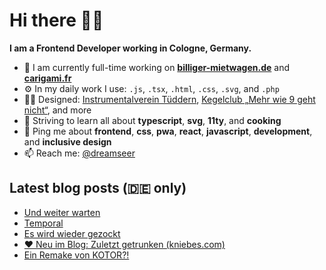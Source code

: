 # Hi there 👋🏼

**I am a Frontend Developer working in Cologne, Germany.**

* 🏢 I am currently full-time working on **[billiger-mietwagen.de](https://www.billiger-mietwagen.de/)** and **[carigami.fr](https://www.carigami.fr/)**
* ⚙️ In my daily work I use: `.js`, `.tsx`, `.html`, `.css`, `.svg`, and `.php`
* 💅🏼 Designed: [Instrumentalverein Tüddern](https://instrumentalverein-tueddern.de/), [Kegelclub „Mehr wie 9 geht nicht“](https://kegelclub-tüddern.de/), and more
* 🌱 Striving to learn all about **typescript**, **svg**, **11ty**, and **cooking**
* 💬 Ping me about **frontend**, **css**, **pwa**, **react**, **javascript**, **development**, and **inclusive design**
* 📫 Reach me: [@dreamseer](https://twitter.com/dreamseer)

## Latest blog posts (🇩🇪 only)

<!-- POST-LIST:START -->
- [Und weiter warten](https://marcgoertz.de/2021/und-weiter-warten)
- [Temporal](https://marcgoertz.de/2021/temporal)
- [Es wird wieder gezockt](https://marcgoertz.de/2021/es-wird-wieder-gezockt)
- [❤️ Neu im Blog: Zuletzt getrunken (kniebes.com)](https://marcgoertz.de/2021/%e2%9d%a4%ef%b8%8f-neu-im-blog-zuletzt-getrunken-kniebes-com)
- [Ein Remake von KOTOR?!](https://marcgoertz.de/2021/ein-remake-von-kotor)
<!-- POST-LIST:END -->
